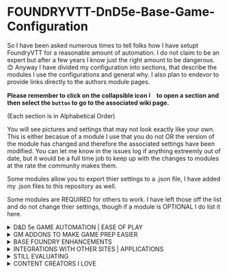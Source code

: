 # FOUNDRYVTT-DnD5e-Base-Game-Configuration
So I have been asked numerous times to tell folks how I have setupt FoundryVTT for a reasonable amount of automation.
I do not claim to be an expert but after a few years I know just the right amount to be dangerous. 😊
Anyway I have divided my configuration into sections, that describe the modules I use the configurations and general why.  I also plan to endevor to provide links directly to the authors module pages. 

<b>Please remember to click on the collapsible icon <img width="15" alt="image" src="https://user-images.githubusercontent.com/76136571/164912225-f8485d94-56bd-4e1d-baf9-58873cb426a4.png"> to open a section and then select the ```button``` to go to the associated wiki page.</b>  <p>(Each section is in Alphabetical Order)</p> 

You will see pictures and settings that may not look exactly like your own.  This is either becasue of a module I use that you do not OR the version of the module has changed and therefore the associated settings have been modified.  You can let me know in the issues log if anything extreemly out of date, but it would be a full time job to keep up with the changes to modules at the rate the community makes them.

Some modules allow you to export thier settings to a .json file, I have added my .json files to this repository as well.

Some modules are REQUIRED for others to work.  I have left those off the list and do not change thier settings, though if a module is OPTIONAL I do list it here. 

<details>
<summary> D&D 5e GAME AUTOMATION | EASE OF PLAY</summary>
<p>&nbsp;</p>
  
  <a href="https://github.com/jbowensii/FOUNDRYVTT-DnD5e-Base-Game-Configuration/wiki/About-Time">```About Time```</a>
  
  <a href="https://github.com/jbowensii/FOUNDRYVTT-DnD5e-Base-Game-Configuration/wiki/Active-Auras">```Active Auras```</a>
  
  <a href="https://github.com/jbowensii/FOUNDRYVTT-DnD5e-Base-Game-Configuration/wiki/Active-Token-Effects">```Active Token Effects```</a>
  
  <a href="https://github.com/jbowensii/FOUNDRYVTT-DnD5e-Base-Game-Configuration/wiki/Advanced-Spell-Effects">```Advanced Spell Effects```</a>
  
  <a href="https://github.com/jbowensii/FOUNDRYVTT-DnD5e-Base-Game-Configuration/wiki/Automated-Animations">```Automated Animations```</a>
  
  <a href="https://github.com/jbowensii/FOUNDRYVTT-DnD5e-Base-Game-Configuration/wiki/Automated-Evocations">```Automated Evocations```</a>
  
  <a href="https://github.com/jbowensii/FOUNDRYVTT-DnD5e-Base-Game-Configuration/wiki/DFreds-Convenient-Effects">```DFReds Convenient Effects```</a>
  
  <a href="https://github.com/jbowensii/FOUNDRYVTT-DnD5e-Base-Game-Configuration/wiki/DFreds-Effects-Panel">```DFreds Effects Panel```</a>
  
  <a href="https://github.com/jbowensii/FOUNDRYVTT-DnD5e-Base-Game-Configuration/wiki/Dynamic-Active-Effects-SRD">```Dynamic Active Effects SRD```</a>
  
  <a href="https://github.com/jbowensii/FOUNDRYVTT-DnD5e-Base-Game-Configuration/wiki/Dynamic-Active-Effects">```Dynamic Active Effects```</a>
  
  <a href="https://github.com/jbowensii/FOUNDRYVTT-DnD5e-Base-Game-Configuration/wiki/FXMaster">```FX Master```</a>
  
  <a href="https://github.com/jbowensii/FOUNDRYVTT-DnD5e-Base-Game-Configuration/wiki/Health-Estimate">```Health Estimate```</a>
  
  <a href="https://github.com/jbowensii/FOUNDRYVTT-DnD5e-Base-Game-Configuration/wiki/Illandril's-Inventory-Sorter-(5e)">```Illandril's Inventory Sorter (5e)```</a>
  
  <a href="https://github.com/jbowensii/FOUNDRYVTT-DnD5e-Base-Game-Configuration/wiki/Item-Collection">```Item Containers```</a>
  
  <a href="https://github.com/jbowensii/FOUNDRYVTT-DnD5e-Base-Game-Configuration/wiki/Item-Macro">```Item Macro```</a>
  
  <a href="https://github.com/jbowensii/FOUNDRYVTT-DnD5e-Base-Game-Configuration/wiki/JB2A---Jules&Ben's-Animated-Assets">```JB2A - Patreon Complete Collection```</a>
  
  <a href="https://github.com/jbowensii/FOUNDRYVTT-DnD5e-Base-Game-Configuration/wiki/Let-Me-Roll-That-For-You">```Let Me Roll That For You!```</a>
  
  <a href="https://github.com/jbowensii/FOUNDRYVTT-DnD5e-Base-Game-Configuration/wiki/Link-Item-and-Resource-DnD5e">```Link Item and Resource```</a>
  
  <a href="https://github.com/jbowensii/FOUNDRYVTT-DnD5e-Base-Game-Configuration/wiki/Magic-Items">```Magic Items```</a>
  
  <a href="https://github.com/jbowensii/FOUNDRYVTT-DnD5e-Base-Game-Configuration/wiki/Midi-Quality-of-Life-Improvements">```Midi QOL```</a>
  
  <a href="https://github.com/jbowensii/FOUNDRYVTT-DnD5e-Base-Game-Configuration/wiki/Midi-SRD">```Midi SRD```</a>
  
  <a href="https://github.com/jbowensii/FOUNDRYVTT-DnD5e-Base-Game-Configuration/wiki/Monk's-Active-Tile-Triggers">```Monk's Active Tile Triggers```</a>
  
  <a href="https://github.com/jbowensii/FOUNDRYVTT-DnD5e-Base-Game-Configuration/wiki/Monk's-Little-Details">```Monk's Little Details```</a>
  
  <a href="https://github.com/jbowensii/FOUNDRYVTT-DnD5e-Base-Game-Configuration/wiki/Simple-Calendar">```Simple Calendar```</a>
  
  <a href="https://github.com/jbowensii/FOUNDRYVTT-DnD5e-Base-Game-Configuration/wiki/Spell-Template-Manager">```Spell Template Manager```</a>
  
  <a href="https://github.com/jbowensii/FOUNDRYVTT-DnD5e-Base-Game-Configuration/wiki/Times-Up">```Times Up```</a>
  
  <a href="https://github.com/jbowensii/FOUNDRYVTT-DnD5e-Base-Game-Configuration/wiki/Token-Magic-FX">```Token Magic FX```</a>
  
<p>&nbsp;</p>  
</details>

<details>
<summary> GM ADDONS TO MAKE GAME PREP EASIER </summary>
<p>&nbsp;</p>
  
  <a href="https://github.com/jbowensii/FOUNDRYVTT-DnD5e-Base-Game-Configuration/wiki/Unknown--Module">```Advanced Drawing Tools```</a>
  
  <a href="https://github.com/jbowensii/FOUNDRYVTT-DnD5e-Base-Game-Configuration/wiki/Unknown--Module">```DF Architect```</a>
  
  <a href="https://github.com/jbowensii/FOUNDRYVTT-DnD5e-Base-Game-Configuration/wiki/Unknown--Module">```DF Scene Enhancement```</a>
  
  <a href="https://github.com/jbowensii/FOUNDRYVTT-DnD5e-Base-Game-Configuration/wiki/Unknown--Module">```Grid Scale Menu```</a>
  
  <a href="https://github.com/jbowensii/FOUNDRYVTT-DnD5e-Base-Game-Configuration/wiki/Unknown--Module">```Moulinette```</a>
  
<p>&nbsp;</p>  
</details>

<details>
<summary> BASE FOUNDRY ENHANCEMENTS </summary>
<p>&nbsp;</p>
  
  <a href="https://github.com/jbowensii/FOUNDRYVTT-DnD5e-Base-Game-Configuration/wiki/5e-Sheet-Resource-Plus">```5e Sheet Resources Plus```</a>
  
  <a href="https://github.com/jbowensii/FOUNDRYVTT-DnD5e-Base-Game-Configuration/wiki/Better-Target">```Better Target```</a>
  
  <a href="https://github.com/jbowensii/FOUNDRYVTT-DnD5e-Base-Game-Configuration/wiki/Changelogs-&-Conflicts">```Changelogs & Conflicts```</a>
  
  <a href="https://github.com/jbowensii/FOUNDRYVTT-DnD5e-Base-Game-Configuration/wiki/Unknown--Module">```Cleaner Sheet Title Bar```</a>
  
  <a href="https://github.com/jbowensii/FOUNDRYVTT-DnD5e-Base-Game-Configuration/wiki/Combat-Focus">```Combat Focus```</a>
  
  <a href="https://github.com/jbowensii/FOUNDRYVTT-DnD5e-Base-Game-Configuration/wiki/Compendium-Folders">```Compendium Folders```</a>
  
  <a href="https://github.com/jbowensii/FOUNDRYVTT-DnD5e-Base-Game-Configuration/wiki/Unknown--Module">```Dice so Nice!```</a>
  
  <a href="https://github.com/jbowensii/FOUNDRYVTT-DnD5e-Base-Game-Configuration/wiki/Unknown--Module">```Dice Tray```</a>
  
  <a href="https://github.com/jbowensii/FOUNDRYVTT-DnD5e-Base-Game-Configuration/wiki/Unknown--Module">```Drag Ruler```</a>
  
  <a href="https://github.com/jbowensii/FOUNDRYVTT-DnD5e-Base-Game-Configuration/wiki/Unknown--Module">```Entice with Dice so Nice```</a>
  
  <a href="https://github.com/jbowensii/FOUNDRYVTT-DnD5e-Base-Game-Configuration/wiki/Unknown--Module">```Force Client Settings```</a>
  
  <a href="https://github.com/jbowensii/FOUNDRYVTT-DnD5e-Base-Game-Configuration/wiki/Unknown--Module">```Forien's Copy Enviroment```</a>
  
  <a href="https://github.com/jbowensii/FOUNDRYVTT-DnD5e-Base-Game-Configuration/wiki/Unknown--Module">```Image Hover```</a>
  
  <a href="https://github.com/jbowensii/FOUNDRYVTT-DnD5e-Base-Game-Configuration/wiki/Unknown--Module">```Less Fog```</a>
  
  <a href="https://github.com/jbowensii/FOUNDRYVTT-DnD5e-Base-Game-Configuration/wiki/Unknown--Module">```Lordu's Custom Dice for Dice so Nice```</a>
  
  <a href="https://github.com/jbowensii/FOUNDRYVTT-DnD5e-Base-Game-Configuration/wiki/Unknown--Module">```Multilevel Tokens```</a>
  
  <a href="https://github.com/jbowensii/FOUNDRYVTT-DnD5e-Base-Game-Configuration/wiki/Unknown--Module">```Navbar Tweeks```</a>
  
  <a href="https://github.com/jbowensii/FOUNDRYVTT-DnD5e-Base-Game-Configuration/wiki/Unknown--Module">```Nice More Dice```</a>
  
  <a href="https://github.com/jbowensii/FOUNDRYVTT-DnD5e-Base-Game-Configuration/wiki/Unknown--Module">```Parallaxia```</a>
  
  <a href="https://github.com/jbowensii/FOUNDRYVTT-DnD5e-Base-Game-Configuration/wiki/Unknown--Module">```Permission Viewer```</a>
  
  <a href="https://github.com/jbowensii/FOUNDRYVTT-DnD5e-Base-Game-Configuration/wiki/Unknown--Module">```Ping Logger```</a>
  
  <a href="https://github.com/jbowensii/FOUNDRYVTT-DnD5e-Base-Game-Configuration/wiki/Unknown--Module">```Pings```</a>
  
  <a href="https://github.com/jbowensii/FOUNDRYVTT-DnD5e-Base-Game-Configuration/wiki/Unknown--Module">```PopOut!```</a>
  
  <a href="https://github.com/jbowensii/FOUNDRYVTT-DnD5e-Base-Game-Configuration/wiki/Unknown--Module">```Select tool everywhere```</a>
  
  <a href="https://github.com/jbowensii/FOUNDRYVTT-DnD5e-Base-Game-Configuration/wiki/Unknown--Module">```Sequencer```</a>
  
  <a href="https://github.com/jbowensii/FOUNDRYVTT-DnD5e-Base-Game-Configuration/wiki/Unknown--Module">```Settings Extender```</a>
  
  <a href="https://github.com/jbowensii/FOUNDRYVTT-DnD5e-Base-Game-Configuration/wiki/Unknown--Module">```Smart Doors```</a>
  
  <a href="https://github.com/jbowensii/FOUNDRYVTT-DnD5e-Base-Game-Configuration/wiki/Unknown--Module">```Tidy5e Sheet```</a>
  
  <a href="https://github.com/jbowensii/FOUNDRYVTT-DnD5e-Base-Game-Configuration/wiki/Unknown--Module">```Token Action HUD```</a>
  
  <a href="https://github.com/jbowensii/FOUNDRYVTT-DnD5e-Base-Game-Configuration/wiki/Unknown--Module">```Token Attacher```</a>
  
  <a href="https://github.com/jbowensii/FOUNDRYVTT-DnD5e-Base-Game-Configuration/wiki/Unknown--Module">```oken Info Icons```</a>
  
  <a href="https://github.com/jbowensii/FOUNDRYVTT-DnD5e-Base-Game-Configuration/wiki/Unknown--Module">```Token Variant Art```</a>
  
  <a href="https://github.com/jbowensii/FOUNDRYVTT-DnD5e-Base-Game-Configuration/wiki/Unknown--Module">```Warpgate```</a>
  
<p>&nbsp;</p>  
</details>

<details>
<summary> INTEGRATIONS WITH OTHER SITES | APPLICATIONS </summary>
<p>&nbsp;</p>
  
  <a href="https://github.com/jbowensii/FOUNDRYVTT-DnD5e-Base-Game-Configuration/wiki/D&D-Beyond-Importer">```DnD Beyond Importer```</a>
  
  <a href="https://github.com/jbowensii/FOUNDRYVTT-DnD5e-Base-Game-Configuration/wiki/Unknown--Module">```HTML to Scene```</a>
  
  <a href="https://github.com/jbowensii/FOUNDRYVTT-DnD5e-Base-Game-Configuration/wiki/Unknown--Module">```Universal Battlemap Importer```</a> 
<p>&nbsp;</p>  
</details>

<details>
<summary> STILL EVALUATING </summary>
<p>&nbsp;</p>

  <a href="https://github.com/jbowensii/FOUNDRYVTT-DnD5e-Base-Game-Configuration/wiki/Unknown--Module">```Better Roofs```</a>
  
  <a href="https://github.com/jbowensii/FOUNDRYVTT-DnD5e-Base-Game-Configuration/wiki/Unknown--Module">```Conditional Visibility```</a>
  
  <a href="https://github.com/jbowensii/FOUNDRYVTT-DnD5e-Base-Game-Configuration/wiki/Unknown--Module">```Show Notes```</a>
  
  <a href="https://github.com/jbowensii/FOUNDRYVTT-DnD5e-Base-Game-Configuration/wiki/Unknown--Module">```Tagger```</a>
  
  <a href="https://github.com/jbowensii/FOUNDRYVTT-DnD5e-Base-Game-Configuration/wiki/Unknown--Module">```Wall Height```</a>
  
<p>&nbsp;</p>  
</details>

<details>
<summary> CONTENT CREATORS I LOVE </summary>
<p>&nbsp;</p>
  
  <a href="https://github.com/jbowensii/FOUNDRYVTT-DnD5e-Base-Game-Configuration/wiki/Unknown--Module">```Atropos' Patreon Battlemaps Pack```</a>
  
  <a href="https://github.com/jbowensii/FOUNDRYVTT-DnD5e-Base-Game-Configuration/wiki/Unknown--Module">```Bailywiki (everything)```</a>
  
  <a href="https://github.com/jbowensii/FOUNDRYVTT-DnD5e-Base-Game-Configuration/wiki/Unknown--Module">```CyrensMaps of Undermountain```</a>
  
  <a href="https://github.com/jbowensii/FOUNDRYVTT-DnD5e-Base-Game-Configuration/wiki/Unknown--Module">```The Griffon's Saddlebag```</a>
  
  <a href="https://github.com/jbowensii/FOUNDRYVTT-DnD5e-Base-Game-Configuration/wiki/Unknown--Module">```The Mad Cartographer```</a>
  
<p>&nbsp;</p>  
</details>

